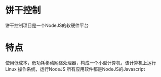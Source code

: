 # 饼干控制
 饼干控制项目是一个NodeJS的软硬件平台  
# 特点
使用低成本，低功耗移动网络处理器，构成一个小型计算机，该计算机上运行Linux 操作系统，运行NodeJS 所有应用软件都是NodeJS的Javascript
